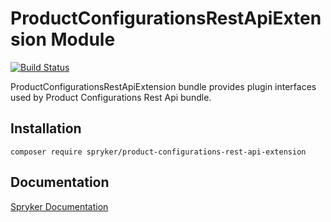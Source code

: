 # ProductConfigurationsRestApiExtension Module
[![Build Status](https://travis-ci.org/spryker/product-configurations-rest-api-extension.svg)](https://travis-ci.org/spryker/product-configurations-rest-api-extension)

ProductConfigurationsRestApiExtension bundle provides plugin interfaces used by Product Configurations Rest Api bundle.

## Installation

```
composer require spryker/product-configurations-rest-api-extension
```

## Documentation

[Spryker Documentation](https://documentation.spryker.com/module_guide/overview.htm)
